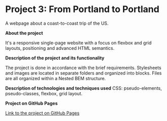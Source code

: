# Project 3: From Portland to Portland
A webpage about a coast-to-coast trip of the US.

**About the project**

It's a responsive single-page website with a focus on flexbox and grid layouts, positioning and advanced HTML semantics. 

**Description of the project and its functionality**

The project is done in accordance with the brief requirements. 
Stylesheets and images are located in separate folders and organized into blocks. Files are all organized within a Nested BEM structure.

**Description of technologies and techniques used**
CSS: pseudo-elements, pseudo-classes, flexbox, grid layout. 

**Project on GitHub Pages**

[Link to the project on GitHub Pages](https://tetiana-zagoruiko.github.io/web_project_3/index.html)
